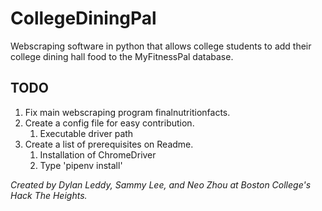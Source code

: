 # CollegeDiningPal
Webscraping software in python that allows college students to add their college dining hall food to the MyFitnessPal database.

## TODO
1. Fix main webscraping program finalnutritionfacts.
1. Create a config file for easy contribution.
    1. Executable driver path
2. Create a list of prerequisites on Readme.
    1. Installation of ChromeDriver
    2. Type 'pipenv install'

*Created by Dylan Leddy, Sammy Lee, and Neo Zhou at Boston College's Hack The Heights.*
